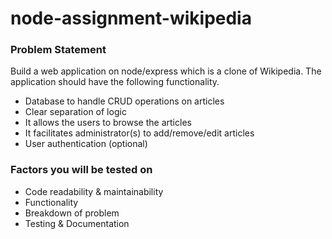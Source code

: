 # node-assignment-wikipedia

### Problem Statement
Build a web application on node/express which is a clone of Wikipedia. The application should have the following functionality.
- Database to handle CRUD operations on articles
- Clear separation of logic
- It allows the users to browse the articles
- It facilitates administrator(s) to add/remove/edit articles
- User authentication (optional)

### Factors you will be tested on
- Code readability & maintainability
- Functionality
- Breakdown of problem
- Testing & Documentation
